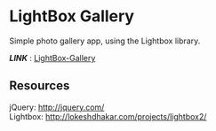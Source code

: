 # LightBox Gallery

Simple photo gallery app, using the Lightbox library.

***LINK*** : [LightBox-Gallery](https://prxtikk-18.github.io/LightBox-Gallery/)

## Resources

jQuery: http://jquery.com/ <br>
Lightbox: http://lokeshdhakar.com/projects/lightbox2/
